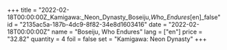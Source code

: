 +++
title = "2022-02-18T00:00:00Z_Kamigawa:_Neon_Dynasty_Boseiju,_Who_Endures_[en]_false"
id = "2135ac5a-187b-4dc9-8f82-34e8d1603416"
date = "2022-02-18T00:00:00Z"
name = "Boseiju, Who Endures"
lang = ["en"]
price = "32.82"
quantity = 4
foil = false
set = "Kamigawa: Neon Dynasty"
+++
